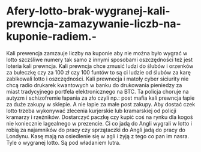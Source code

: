 # Afery-lotto-brak-wygranej-kali-prewncja-zamazywanie-liczb-na-kuponie-radiem.-
Kali prewencja zamzauje liczby na kuponie aby nie można było wygrać w lotto szczśliwe numery tak samo z innymi sposobami oszczędności też jest loteria kali prewncja. Kali prewncja chce zmusić ludzi do ślubów i orzenków za bułeczkę czy za 100 zł czy 100 funtów to są ci ludzie od ślubów za karę zablkowali lotto i oszczędności. 
Kali prewnecja i matoły cyber siciurity nie chcą radio drukarek kwantowych w banku do drukowania pieniedzy za miast tradycyjnego portfela elektronicznego na BTC. 
Ta policja choruje na autyzm i schizofremie łapania za zło czyli np.: post mafia kali prewncja łapie za duże zakupy w sklepie. A nie łapie za małe post zakupy. 
Aby dostać czek lotto trzeba wykonywać zlecenia kurjerskie lub kramarskiej od policji kramarzy i rzeźników. Dostarczyć paczkę czy kupić coś na rynku dla kogoś nie koniecznie lagealnego w prezencie. Ci co jadą do Angli wygrali w lotto i robią za najamników do pracy czy sprzątaczki do Angli jadą do pracy do Londynu. Kasę mają na osiedlenie się w agli i żyją z tego co pan im nasra. Tyle o wygranej lotto. Są pod władaniem lutra. 
